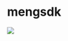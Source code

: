 # mengsdk
[![](https://jitpack.io/v/zy841336855/mengsdk.svg)](https://jitpack.io/#zy841336855/mengsdk)
